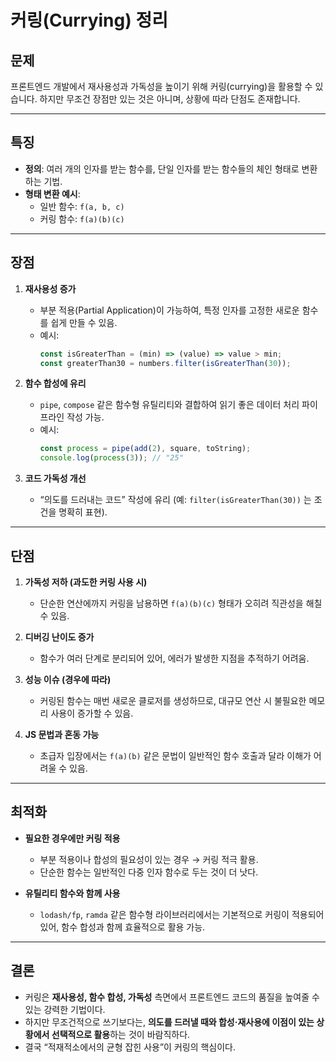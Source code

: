 # 커링(Currying) 정리

## 문제

프론트엔드 개발에서 재사용성과 가독성을 높이기 위해 커링(currying)을 활용할 수 있습니다. 하지만 무조건 장점만 있는 것은 아니며, 상황에 따라 단점도 존재합니다.

---

## 특징

- **정의**: 여러 개의 인자를 받는 함수를, 단일 인자를 받는 함수들의 체인 형태로 변환하는 기법.
- **형태 변환 예시**:
  - 일반 함수: `f(a, b, c)`
  - 커링 함수: `f(a)(b)(c)`

---

## 장점

1. **재사용성 증가**
   - 부분 적용(Partial Application)이 가능하여, 특정 인자를 고정한 새로운 함수를 쉽게 만들 수 있음.
   - 예시:
     ```js
     const isGreaterThan = (min) => (value) => value > min;
     const greaterThan30 = numbers.filter(isGreaterThan(30));
     ```
2. **함수 합성에 유리**

   - `pipe`, `compose` 같은 함수형 유틸리티와 결합하여 읽기 좋은 데이터 처리 파이프라인 작성 가능.
   - 예시:
     ```js
     const process = pipe(add(2), square, toString);
     console.log(process(3)); // "25"
     ```

3. **코드 가독성 개선**
   - “의도를 드러내는 코드” 작성에 유리 (예: `filter(isGreaterThan(30))` 는 조건을 명확히 표현).

---

## 단점

1. **가독성 저하 (과도한 커링 사용 시)**

   - 단순한 연산에까지 커링을 남용하면 `f(a)(b)(c)` 형태가 오히려 직관성을 해칠 수 있음.

2. **디버깅 난이도 증가**

   - 함수가 여러 단계로 분리되어 있어, 에러가 발생한 지점을 추적하기 어려움.

3. **성능 이슈 (경우에 따라)**

   - 커링된 함수는 매번 새로운 클로저를 생성하므로, 대규모 연산 시 불필요한 메모리 사용이 증가할 수 있음.

4. **JS 문법과 혼동 가능**
   - 초급자 입장에서는 `f(a)(b)` 같은 문법이 일반적인 함수 호출과 달라 이해가 어려울 수 있음.

---

## 최적화

- **필요한 경우에만 커링 적용**

  - 부분 적용이나 합성의 필요성이 있는 경우 → 커링 적극 활용.
  - 단순한 함수는 일반적인 다중 인자 함수로 두는 것이 더 낫다.

- **유틸리티 함수와 함께 사용**
  - `lodash/fp`, `ramda` 같은 함수형 라이브러리에서는 기본적으로 커링이 적용되어 있어, 함수 합성과 함께 효율적으로 활용 가능.

---

## 결론

- 커링은 **재사용성, 함수 합성, 가독성** 측면에서 프론트엔드 코드의 품질을 높여줄 수 있는 강력한 기법이다.
- 하지만 무조건적으로 쓰기보다는, **의도를 드러낼 때와 합성·재사용에 이점이 있는 상황에서 선택적으로 활용**하는 것이 바람직하다.
- 결국 “적재적소에서의 균형 잡힌 사용”이 커링의 핵심이다.
